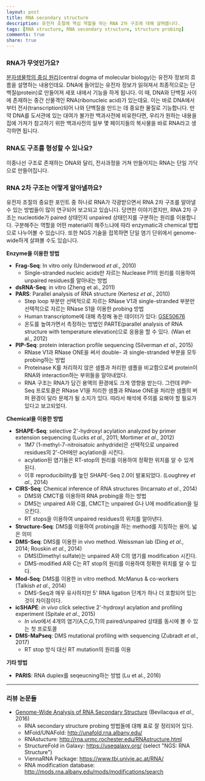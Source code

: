 ```yaml
---
layout: post
title: RNA secondary structure
description: 유전자 조절에 핵심 역할을 하는 RNA 2차 구조에 대해 살펴봅니다.
tags: [RNA structure, RNA secondary structure, structure probing]
comments: true
share: true
---
```


### RNA가 무엇인가요?

[분자생물학의 중심 원리](https://ko.wikipedia.org/wiki/%EB%B6%84%EC%9E%90%EC%83%9D%EB%AC%BC%ED%95%99%EC%9D%98_%EC%A4%91%EC%8B%AC%EC%9B%90%EB%A6%AC)(central dogma of molecular biology)는 유전자 정보의 흐름을 설명하는 내용인데요. DNA에 들어있는 유전자 정보가 읽혀져서 최종적으로는 단백질(protein)로 만들어져 세포 내에서 기능을 하게 됩니다. 이 때, DNA와 단백질 사이에 존재하는 중간 산물격인 RNA(ribonucleic acid)가 있는데요. 이는 바로 DNA에서부터 전사(transcription)되어 나와 단백질을 만드는 데 중요한 물질로 기능합니다. 만약 DNA를 도서관에 있는 대여가 불가한 백과사전에 비유한다면, 우리가 원하는 내용을 집에 가져가 참고하기 위한 백과사전의 일부 몇 페이지들의 복사물을 바로 RNA라고 생각하면 됩니다.



### RNA도 구조를 형성할 수 있나요?

이중나선 구조로 존재하는 DNA와 달리, 전사과정을 거쳐 만들어지는 RNA는 단일 가닥으로 만들어집니다.



### RNA 2차 구조는 어떻게 알아낼까요?

유전자 조절의 중요한 포인트 중 하나로 RNA가 각광받으면서 RNA 2차 구조를 알아낼 수 있는 방법들이 많이 연구되어 보고되고 있습니다. 당연한 이야기겠지만, RNA 2차 구조는 nucleotide가 paired 상태인지 unpaired 상태인지를 구분하는 원리를 이용합니다. 구분해주는 역할을 어떤 material이 해주느냐에 따라 enzymatic과 chemical 방법으로 나누어볼 수 있습니다. 또한 NGS 기술을 접목하면 단일 염기 단위에서 genome-wide하게 살펴볼 수도 있습니다.

**Enzyme을 이용한 방법**

* **Frag-Seq**: In vitro only (Underwood *et al*., 2010)
    * Single-stranded nucleic acids만 자르는 Nuclease P1의 원리를 이용하여 unpaired residues를 알아내는 방법
* **dsRNA-Seq**: in vitro (Zheng et al., 2011)
* **PARS**: Parallel analysis of RNA structure (Kertesz *et al*., 2010)
    * Step loop 부분만 선택적으로 자르는 RNase V1과 single-stranded 부분만 선택적으로 자르는 RNase S1을 이용한 probing 방법
    * Human transcriptome에 대해 측정해 놓은 데이터가 있다: [GSE50676](https://www.ncbi.nlm.nih.gov/geo/query/acc.cgi?acc=GSE50676)
    * 온도를 높여가면서 측정하는 방법인 PARTE(parallel analysis of RNA structure with temperature elevation)으로 응용을 할 수 있다. (Wan et al., 2012)
* **PIP-Seq**: protein interaction profile sequencing (Silverman *et al*., 2015)
    * RNase V1과 RNase ONE을 써서 double- 과 single-stranded 부분을 모두 probing하는 방법
    * Proteinase K를 처리하지 않은 샘플과 처리한 샘플을 비교함으로써 protein이 RNA와 interaction하는 부위들을 알아내었다.
    * RNA 구조는 RNA가 담긴 용액의 환경에도 크게 영향을 받는다. 그런데 PIP-Seq 프로토콜은 RNase V1을 처리한 샘플과 RNase ONE을 처리한 샘플의 버퍼 환경이 달라 문제가 될 소지가 있다. 따라서 해석에 주의를 요해야 할 필요가 있다고 보고되었다.

**Chemical을 이용한 방법**

* **SHAPE-Seq**: selective 2'-hydroxyl acylation analyzed by primer extension sequencing (Lucks *et al*., 2011; Mortimer *et al*., 2012)
    * 1M7 (1-methyl-7-nitroisatoic anhydride)은 선택적으로 unpaired residues의 2'-OH에만 acylation을 시킨다.
    * acylation된 염기들은 RT-stop의 원리를 이용하여 정확한 위치를 알 수 있게 된다.
    * 이후 reproducibility를 높인 SHAPE-Seq 2.0이 발표되었다. (Loughrey *et al*., 2014)
* **CIRS-Seq**: Chemical inference of RNA structures (Incarnato *et al*., 2014)
    * DMS와 CMCT를 이용하여 RNA probing을 하는 방법
    * DMS는 unpaired A와 C를, CMCT는 unpaired G나 U에 modification을 일으킨다.
    * RT stops을 이용하여 unpaired residues의 위치를 알아낸다.
* **Structure-Seq**: DMS를 이용하여 probing을 하는 method를 지칭하는 용어. 넓은 의미
* **DMS-Seq**: DMS를 이용한 in vivo method. Weissman lab (Ding *et al*., 2014; Rouskin *et al*., 2014)
    * DMS(Dimethyl sulfate)는 unpaired A와 C의 염기를 modification 시킨다.
    * DMS-modified A와 C는 RT stop의 원리를 이용하여 정확한 위치를 알 수 있다.
* **Mod-Seq**: DMS를 이용한 in vitro method. McManus & co-workers (Talkish *et al*., 2014)
    * DMS-Seq과 매우 유사하지만 5' RNA ligation 단계가 하나 더 포함되어 있는 것이 차이점이다.
* **icSHAPE**: *in vivo* click selective 2'-hydroxyl acylation and profiling experiment (Spitale *et al*., 2015)
    * *In vivo*에서 4개의 염기(A,C,G,T)의 paired/unpaired 상태를 동시에 볼 수 있는 첫 프로토콜
* **DMS-MaPseq**: DMS mutational profiling with sequencing (Zubradt *et al*., 2017)
    * RT stop 방식 대신 RT mutation의 원리를 이용

**기타 방법**

* **PARIS**: RNA duplex를 seqeucning하는 방법 (Lu et al., 2016)


---

### 리뷰 논문들

* [Genome-Wide Analysis of RNA Secondary Structure](http://www.annualreviews.org/doi/abs/10.1146/annurev-genet-120215-035034) (Bevilacqua *et al*., 2016)
    * RNA secondary structure probing 방법들에 대해 표로 잘 정리되어 있다.
    * MFold/UNAFold: http://unafold.rna.albany.edu/
    * RNAstucture: http://rna.urmc.rochester.edu/RNAstructure.html
    * StructureFold in Galaxy: https://usegalaxy.org/ (select "NGS: RNA Structure")
    * ViennaRNA Package: https://www.tbi.univie.ac.at/RNA/
    * RNA modification database: http://mods.rna.albany.edu/mods/modifications/search
